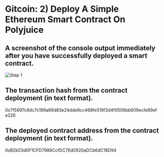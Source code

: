 # Gitcoin: 2) Deploy A Simple Ethereum Smart Contract On Polyjuice

## A screenshot of the console output immediately after you have successfully deployed a smart contract.
![Step 1](3.1.png)

## The transaction hash from the contract deployment (in text format).
0x7f5697c6dc7c199a69d83e24dde6cc468fe519f3d4f0506bb609ecfe69efe226

## The deployed contract address from the contract deployment (in text format).
0xB2b53d0F1CFD7986CcfDC7Ed0920aDCb6dC18D94
